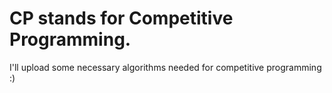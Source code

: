 # CP stands for Competitive Programming. #

I'll upload some necessary algorithms needed for competitive programming :)

